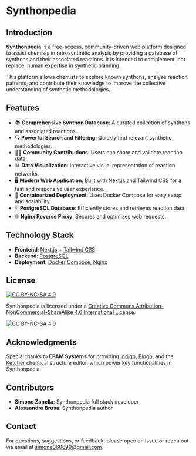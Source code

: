 # Synthonpedia

<!-- ![Synthonpedia logo](Isolated.png "Synthonpedia logo") -->

## Introduction

[**Synthonpedia**](https://synthonpedia.org) is a free-access, community-driven web platform designed to assist chemists in retrosynthetic analysis by providing a database of synthons and their associated reactions. It is intended to complement, not replace, human expertise in synthetic planning.

This platform allows chemists to explore known synthons, analyze reaction patterns, and contribute their knowledge to improve the collective understanding of synthetic methodologies.

## Features

- 📚 **Comprehensive Synthon Database**: A curated collection of synthons and associated reactions.
- 🔍 **Powerful Search and Filtering**: Quickly find relevant synthetic methodologies.
- 🧑‍🔬 **Community Contributions**: Users can share and validate reaction data.
- 📊 **Data Visualization**: Interactive visual representation of reaction networks.
- 🖥 **Modern Web Application**: Built with Next.js and Tailwind CSS for a fast and responsive user experience.
- 🐳 **Containerized Deployment**: Uses Docker Compose for easy setup and scalability.
- 🗄 **PostgreSQL Database**: Efficiently stores and retrieves reaction data.
- 🌐 **Nginx Reverse Proxy**: Secures and optimizes web requests.

## Technology Stack

- **Frontend**: [Next.js](https://nextjs.org/) + [Tailwind CSS](https://tailwindcss.com/)
- **Backend**: [PostgreSQL](https://www.postgresql.org/)
- **Deployment**: [Docker Compose](https://docs.docker.com/compose/), [Nginx](https://www.nginx.com/)

## License

[![CC BY-NC-SA 4.0][cc-by-nc-sa-shield]][cc-by-nc-sa]

Synthonpedia is licensed under a
[Creative Commons Attribution-NonCommercial-ShareAlike 4.0 International License][cc-by-nc-sa].

[![CC BY-NC-SA 4.0][cc-by-nc-sa-image]][cc-by-nc-sa]

[cc-by-nc-sa]: http://creativecommons.org/licenses/by-nc-sa/4.0/
[cc-by-nc-sa-image]: https://licensebuttons.net/l/by-nc-sa/4.0/88x31.png
[cc-by-nc-sa-shield]: https://img.shields.io/badge/License-CC%20BY--NC--SA%204.0-lightgrey.svg

## Acknowledgments

Special thanks to **EPAM Systems** for providing [Indigo](https://github.com/epam/Indigo), [Bingo](https://github.com/epam/bingo), and the [Ketcher](https://github.com/epam/ketcher) chemical structure editor, which power key functionalities in Synthonpedia.

## Contributors

- **Simone Zanella**: Synthonpedia full stack developer
- **Alessandro Brusa**: Synthonpedia author

## Contact

For questions, suggestions, or feedback, please open an issue or reach out via email at [simone060699@gmail.com](mailto:simone060699@gmail.com).
